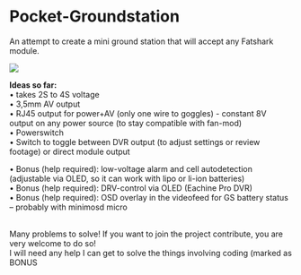 # Pocket-Groundstation
An attempt to create a mini ground station that will accept any Fatshark module.

<img src="http://k-h-h.de/labs/github/3D.png"/>

<b>Ideas so far:</b></br>
• takes 2S to 4S voltage</br>
• 3,5mm AV output</br>
• RJ45 output for power+AV (only one wire to goggles) - constant 8V output on any power source (to stay compatible with fan-mod)</br>
• Powerswitch</br>
• Switch to toggle between DVR output (to adjust settings or review footage) or direct module output</br>

• Bonus (help required): low-voltage alarm and cell autodetection (adjustable via OLED, so it can work with lipo or li-ion batteries)</br>
• Bonus (help required): DRV-control via OLED (Eachine Pro DVR)</br>
• Bonus (help required): OSD overlay in the videofeed for GS battery status – probably with minimosd micro</br></br>

Many problems to solve! If you want to join the project contribute, you are very welcome to do so!</br>
I will need any help I can get to solve the things involving coding (marked as BONUS
